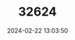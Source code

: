 ---
title: "32624"
category: "Pinus merkusii"
draft: false
date: 2024-02-22 13:03:50
languages:
  English: ["Mindoro Pine", "Sumatran Pine", "Merkus's Pine"]
  Indonesian: ["Damar Batu", "Damar Bunga", "Uyam"]
---